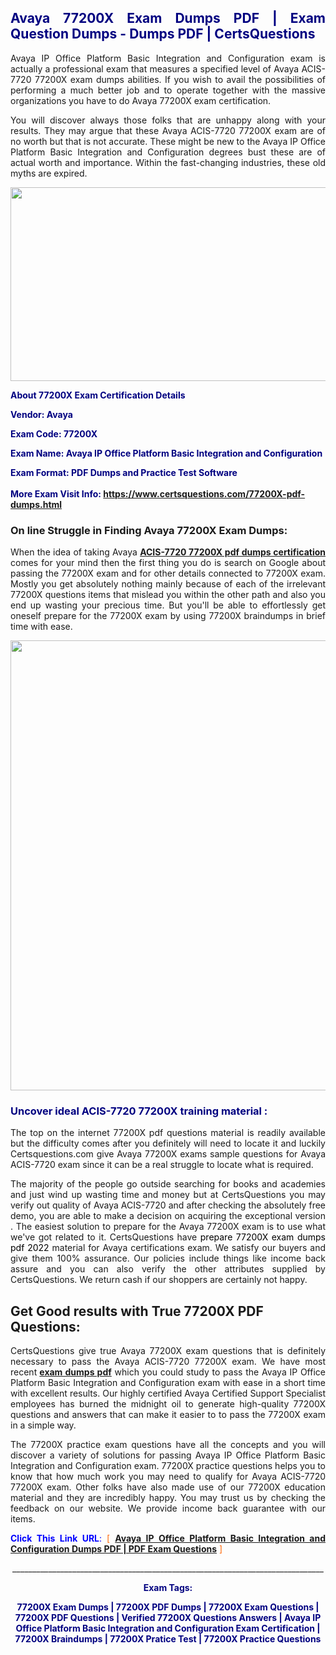 <h2 style="text-align: justify;"><span style="color: #000080;">Avaya 77200X Exam Dumps PDF | Exam Question Dumps - Dumps PDF | CertsQuestions</span></h2>
<p style="text-align: justify;">Avaya IP Office Platform Basic Integration and Configuration exam is actually a professional exam that measures a specified level of Avaya ACIS-7720 77200X exam dumps abilities. If you wish to avail the possibilities of performing a much better job and to operate together with the massive organizations you have to do Avaya 77200X exam certification.</p>
<p style="text-align: justify;">You will discover always those folks that are unhappy along with your results. They may argue that these Avaya ACIS-7720 77200X exam are of no worth but that is not accurate. These might be new to the Avaya IP Office Platform Basic Integration and Configuration degrees bust these are of actual worth and importance. Within the fast-changing industries, these old myths are expired.</p>
<p><img style="display: block; margin-left: auto; margin-right: auto;" src="https://i.imgur.com/eaP4ae9.png" width="840" height="310" /></p>
<p><span style="color: #000080;"><strong>About 77200X Exam Certification Details</strong></span></p>
<p><span style="color: #000080;"><strong>Vendor: Avaya<br /></strong></span></p>
<p><span style="color: #000080;"><strong>Exam Code: 77200X</strong></span></p>
<p><span style="color: #000080;"><strong>Exam Name: Avaya IP Office Platform Basic Integration and Configuration</strong></span></p>
<p><span style="color: #000080;"><strong>Exam Format: PDF Dumps and Practice Test Software<br /><br />More Exam Visit Info: <span style="color: #ff6600;"><a href="https://www.certsquestions.com/77200X-pdf-dumps.html">https://www.certsquestions.com/77200X-pdf-dumps.html</a></span></strong></span></p>
<h3>On line Struggle in Finding Avaya 77200X Exam Dumps:</h3>
<p style="text-align: justify;">When the idea of taking Avaya <a href="https://www.certsquestions.com/77200X-pdf-dumps.html"><strong>ACIS-7720 77200X pdf dumps certification</strong></a> comes for your mind then the first thing you do is search on Google about passing the 77200X exam and for other details connected to 77200X exam. Mostly you get absolutely nothing mainly because of each of the irrelevant 77200X questions items that mislead you within the other path and also you end up wasting your precious time. But you'll be able to effortlessly get oneself prepare for the 77200X exam by using 77200X braindumps in brief time with ease.</p>
<p><a href="https://www.certsquestions.com/77200X-pdf-dumps.html"><img style="display: block; margin-left: auto; margin-right: auto;" src="https://i.imgur.com/pxhoKQ2.png" width="720" /></a></p>
<h3><span style="color: #000080;">Uncover ideal ACIS-7720 77200X training material :</span></h3>
<p style="text-align: justify;">The top on the internet 77200X pdf questions material is readily available but the difficulty comes after you definitely will need to locate it and luckily Certsquestions.com give Avaya 77200X exams sample questions for Avaya ACIS-7720 exam since it can be a real struggle to locate what is required.</p>
<p style="text-align: justify;">The majority of the people go outside searching for books and academies and just wind up wasting time and money but at CertsQuestions you may verify out quality of Avaya ACIS-7720 and after checking the absolutely free demo, you are able to make a decision on acquiring the exceptional version . The easiest solution to prepare for the Avaya 77200X exam is to use what we've got related to it. CertsQuestions have <span style="color: #000000;">prepare 77200X exam dumps pdf 2022</span> material for Avaya certifications exam. We satisfy our buyers and give them 100% assurance. Our policies include things like income back assure and you can also verify the other attributes supplied by CertsQuestions. We return cash if our shoppers are certainly not happy.</p>
<h2>Get Good results with True 77200X PDF Questions:</h2>
<p style="text-align: justify;">CertsQuestions give true Avaya 77200X exam questions that is definitely necessary to pass the Avaya ACIS-7720 77200X exam. We have most recent<strong>&nbsp;<a href="https://www.certsquestions.com/">exam dumps pdf</a></strong>&nbsp;which you could study to pass the Avaya IP Office Platform Basic Integration and Configuration exam with ease in a short time with excellent results. Our highly certified Avaya Certified Support Specialist employees has burned the midnight oil to generate high-quality 77200X questions and answers that can make it easier to to pass the 77200X exam in a simple way.</p>
<p style="text-align: justify;">The 77200X practice exam questions have all the concepts and you will discover a variety of solutions for passing Avaya IP Office Platform Basic Integration and Configuration exam. 77200X practice questions helps you to know that how much work you may need to qualify for Avaya ACIS-7720 77200X exam. Other folks have also made use of our 77200X education material and they are incredibly happy. You may trust us by checking the feedback on our website. We provide income back guarantee with our items.</p>
<p style="text-align: justify;"><span style="color: #0000ff;"><strong>Click This Link URL</strong>:</span> <span style="color: #ff6600;">[ <strong><a href="https://www.certsquestions.com/avaya-certified-support-specialist-certification.html">Avaya IP Office Platform Basic Integration and Configuration Dumps PDF | PDF Exam Questions</a></strong> ]</span></p>
<p style="text-align: center;">______________________________________________________________________________</p>
<p style="text-align: center;"><span style="color: #000080;"><strong>Exam Tags:</strong></span></p>
<p style="text-align: center;"><span style="color: #000080;"><strong>77200X Exam Dumps | 77200X PDF Dumps | 77200X Exam Questions | 77200X PDF Questions | Verified 77200X Questions Answers | Avaya IP Office Platform Basic Integration and Configuration Exam Certification | 77200X Braindumps | 77200X Pratice Test | 77200X Practice Questions</strong></span></p>
